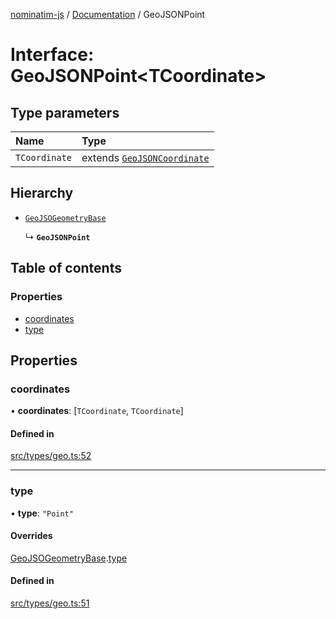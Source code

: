 [nominatim-js](../README.md) / [Documentation](../modules.md) / GeoJSONPoint

# Interface: GeoJSONPoint<TCoordinate\>

## Type parameters

| Name | Type |
| :------ | :------ |
| `TCoordinate` | extends [`GeoJSONCoordinate`](../modules.md#geojsoncoordinate) |

## Hierarchy

- [`GeoJSOGeometryBase`](GeoJSOGeometryBase.md)

  ↳ **`GeoJSONPoint`**

## Table of contents

### Properties

- [coordinates](GeoJSONPoint.md#coordinates)
- [type](GeoJSONPoint.md#type)

## Properties

### coordinates

• **coordinates**: [`TCoordinate`, `TCoordinate`]

#### Defined in

[src/types/geo.ts:52](https://github.com/blksnk/nominatim-js/blob/2f25718/src/types/geo.ts#L52)

___

### type

• **type**: ``"Point"``

#### Overrides

[GeoJSOGeometryBase](GeoJSOGeometryBase.md).[type](GeoJSOGeometryBase.md#type)

#### Defined in

[src/types/geo.ts:51](https://github.com/blksnk/nominatim-js/blob/2f25718/src/types/geo.ts#L51)
